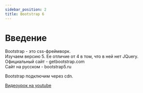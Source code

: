 ```yaml
---
sidebar_position: 2
title: Bootstrap 6
---
```


# Введение

Bootstrap - это css-фреймворк.  
Изучаем версию 5. Ее отличие от 4 в том, что в ней нет JQuery.  
Официальный сайт - getbootstrap.com  
Сайт на русском - bootstrap5.ru

Bootstrap подключим через cdn.


[Видеоурок на youtube](https://www.youtube.com/watch?v=CvMxvb2D8Iw)